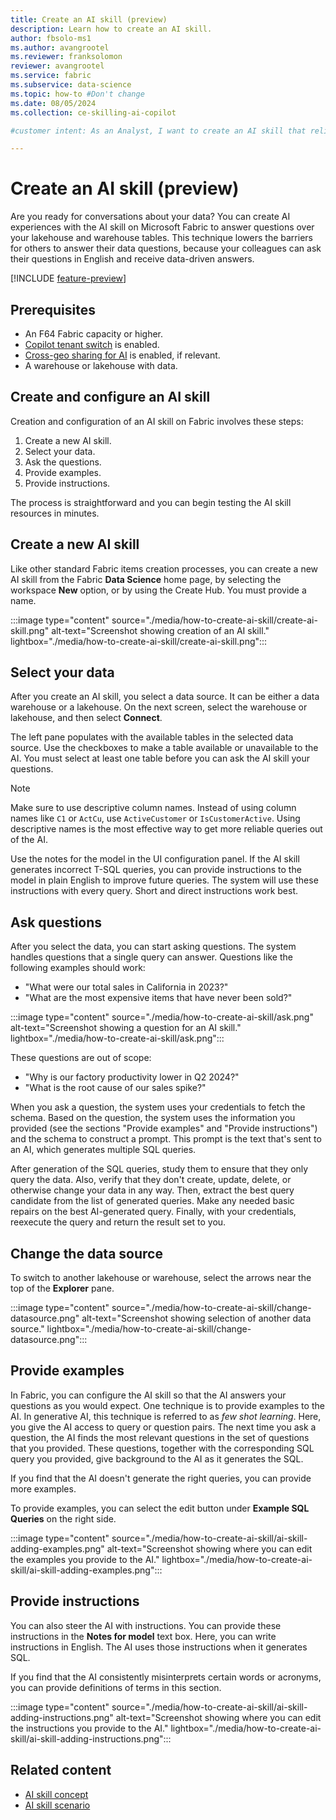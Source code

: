 ```yaml
---
title: Create an AI skill (preview)
description: Learn how to create an AI skill.
author: fbsolo-ms1
ms.author: avangrootel
ms.reviewer: franksolomon
reviewer: avangrootel
ms.service: fabric
ms.subservice: data-science
ms.topic: how-to #Don't change
ms.date: 08/05/2024
ms.collection: ce-skilling-ai-copilot

#customer intent: As an Analyst, I want to create an AI skill that relies on generative AI, that my colleagues and I can use to have conversations about our data.

---
```


# Create an AI skill (preview)

Are you ready for conversations about your data? You can create AI experiences with the AI skill on Microsoft Fabric to answer questions over your lakehouse and warehouse tables. This technique lowers the barriers for others to answer their data questions, because your colleagues can ask their questions in English and receive data-driven answers.

[!INCLUDE [feature-preview](../includes/feature-preview-note.md)]

## Prerequisites

- An F64 Fabric capacity or higher.
- [Copilot tenant switch](../admin/service-admin-portal-copilot.md) is enabled.
- [Cross-geo sharing for AI](../admin/service-admin-portal-copilot.md) is enabled, if relevant.
- A warehouse or lakehouse with data.

## Create and configure an AI skill

Creation and configuration of an AI skill on Fabric involves these steps:

1. Create a new AI skill.
1. Select your data.
1. Ask the questions.
1. Provide examples.
1. Provide instructions.

The process is straightforward and you can begin testing the AI skill resources in minutes.

## Create a new AI skill

Like other standard Fabric items creation processes, you can create a new AI skill from the Fabric **Data Science** home page, by selecting the workspace **New** option, or by using the Create Hub. You must provide a name.

:::image type="content" source="./media/how-to-create-ai-skill/create-ai-skill.png" alt-text="Screenshot showing creation of an AI skill." lightbox="./media/how-to-create-ai-skill/create-ai-skill.png":::

## Select your data

After you create an AI skill, you select a data source. It can be either a data warehouse or a lakehouse. On the next screen, select the warehouse or lakehouse, and then select **Connect**.

The left pane populates with the available tables in the selected data source. Use the checkboxes to make a table available or unavailable to the AI. You must select at least one table before you can ask the AI skill your questions.

> [!NOTE]
> Make sure to use descriptive column names. Instead of using column names like `C1` or `ActCu`, use `ActiveCustomer` or `IsCustomerActive`. Using descriptive names is the most effective way to get more reliable queries out of the AI.
>
> Use the notes for the model in the UI configuration panel. 
>If the AI skill generates incorrect T-SQL queries, you can provide instructions to the model in plain English to improve future queries. The system will use these instructions with every query. Short and direct instructions work best.

## Ask questions

After you select the data, you can start asking questions. The system handles questions that a single query can answer. Questions like the following examples should work:

- "What were our total sales in California in 2023?"
- "What are the most expensive items that have never been sold?"

:::image type="content" source="./media/how-to-create-ai-skill/ask.png" alt-text="Screenshot showing a question for an AI skill." lightbox="./media/how-to-create-ai-skill/ask.png":::

These questions are out of scope:

- "Why is our factory productivity lower in Q2 2024?"
- "What is the root cause of our sales spike?"

When you ask a question, the system uses your credentials to fetch the schema. Based on the question, the system uses the information you provided (see the sections "Provide examples" and "Provide instructions") and the schema to construct a prompt. This prompt is the text that's sent to an AI, which generates multiple SQL queries.

After generation of the SQL queries, study them to ensure that they only query the data. Also, verify that they don't create, update, delete, or otherwise change your data in any way. Then, extract the best query candidate from the list of generated queries. Make any needed basic repairs on the best AI-generated query. Finally, with your credentials, reexecute the query and return the result set to you.

## Change the data source

To switch to another lakehouse or warehouse, select the arrows near the top of the **Explorer** pane.

:::image type="content" source="./media/how-to-create-ai-skill/change-datasource.png" alt-text="Screenshot showing selection of another data source." lightbox="./media/how-to-create-ai-skill/change-datasource.png":::

## Provide examples

In Fabric, you can configure the AI skill so that the AI answers your questions as you would expect. One technique is to provide examples to the AI. In generative AI, this technique is referred to as *few shot learning*. Here, you give the AI access to query or question pairs. The next time you ask a question, the AI finds the most relevant questions in the set of questions that you provided. These questions, together with the corresponding SQL query you provided, give background to the AI as it generates the SQL.

If you find that the AI doesn't generate the right queries, you can provide more examples.

To provide examples, you can select the edit button under **Example SQL Queries** on the right side.

:::image type="content" source="./media/how-to-create-ai-skill/ai-skill-adding-examples.png" alt-text="Screenshot showing where you can edit the examples you provide to the AI." lightbox="./media/how-to-create-ai-skill/ai-skill-adding-examples.png":::

## Provide instructions

You can also steer the AI with instructions. You can provide these instructions in the **Notes for model** text box. Here, you can write instructions in English. The AI uses those instructions when it generates SQL.

If you find that the AI consistently misinterprets certain words or acronyms, you can provide definitions of terms in this section.

:::image type="content" source="./media/how-to-create-ai-skill/ai-skill-adding-instructions.png" alt-text="Screenshot showing where you can edit the instructions you provide to the AI." lightbox="./media/how-to-create-ai-skill/ai-skill-adding-instructions.png":::

## Related content

- [AI skill concept](concept-ai-skill.md)
- [AI skill scenario](ai-skill-scenario.md)